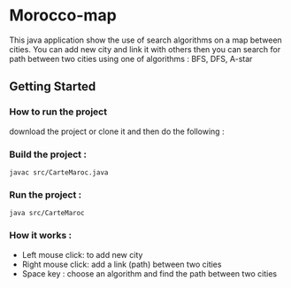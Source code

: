 # Morocco-map

This java application show the use of search algorithms on a map between cities. You can add new city and link it with others then you can search for path between two cities using one of algorithms : BFS, DFS, A-star 

## Getting Started

### How to run the project

download the project or clone it and then do the following : 

### Build the project : 
```
javac src/CarteMaroc.java
```

### Run the project : 
```
java src/CarteMaroc
```

### How it works : 

* Left mouse click: to add new city 
* Right mouse click: add a link (path) between two cities
* Space key :  choose an algorithm and find the path between two cities
